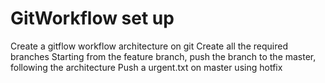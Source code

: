 # GitWorkflow set up

Create a gitflow workflow architecture on git
Create all the required branches
Starting from the feature branch, push the branch to the master, following the
architecture
Push a urgent.txt on master using hotfix
